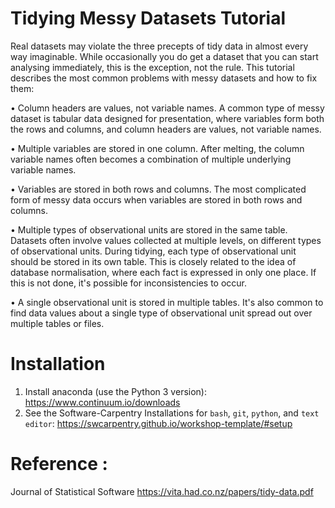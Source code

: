 # Tidying Messy Datasets Tutorial

Real datasets may violate the three precepts of tidy data in almost every way
imaginable. While occasionally you do get a dataset that you can start analysing immediately,
this is the exception, not the rule. This tutorial describes the most common problems
with messy datasets and how to fix them:

• Column headers are values, not variable names.
A common type of messy dataset is tabular data designed for presentation, where variables
form both the rows and columns, and column headers are values, not variable names.



• Multiple variables are stored in one column.
After melting, the column variable names often becomes a combination of multiple underlying
variable names.


• Variables are stored in both rows and columns.
The most complicated form of messy data occurs when variables are stored in both rows and
columns.

• Multiple types of observational units are stored in the same table.
Datasets often involve values collected at multiple levels, on different types of observational
units. During tidying, each type of observational unit should be stored in its own table. This
is closely related to the idea of database normalisation, where each fact is expressed in only
one place. If this is not done, it's possible for inconsistencies to occur.


• A single observational unit is stored in multiple tables.
It's also common to find data values about a single type of observational unit spread out over
multiple tables or files.



# Installation

1. Install anaconda (use the Python 3 version): https://www.continuum.io/downloads
2. See the Software-Carpentry Installations for `bash`, `git`, `python`, and `text editor`:   https://swcarpentry.github.io/workshop-template/#setup


# Reference : 

Journal of Statistical Software
https://vita.had.co.nz/papers/tidy-data.pdf

